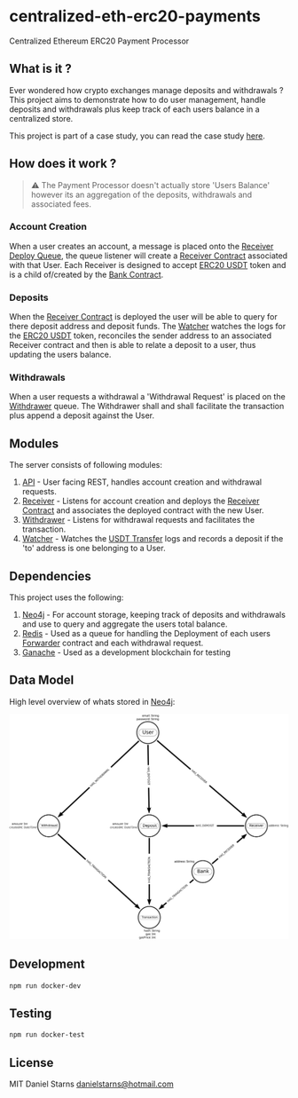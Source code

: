 # centralized-eth-erc20-payments

Centralized Ethereum ERC20 Payment Processor

## What is it ?

Ever wondered how crypto exchanges manage deposits and withdrawals ? This project aims to demonstrate how to do user management, handle deposits and withdrawals plus keep track of each users balance in a centralized store.

This project is part of a case study, you can read the case study [here](https://medium.com/@danstarns/handling-ethereum-erc20-deposits-and-withdrawals-like-an-exchange-a-case-study-256fe6602a7a).

## How does it work ?

> ⚠ The Payment Processor doesn't actually store 'Users Balance' however its an aggregation of the deposits, withdrawals and associated fees.

### Account Creation

When a user creates an account, a message is placed onto the [Receiver Deploy Queue](./src/receiver/deploy.js), the queue listener will create a [Receiver Contract](./src/contracts/contracts/Receiver.sol) associated with that User. Each Receiver is designed to accept [ERC20 USDT](https://tether.to/) token and is a child of/created by the [Bank Contract](./src/contracts/contracts/Bank.sol).

### Deposits

When the [Receiver Contract](./src/contracts/contracts/Receiver.sol) is deployed the user will be able to query for there deposit address and deposit funds. The [Watcher]() watches the logs for the [ERC20 USDT](https://tether.to/) token, reconciles the sender address to an associated Receiver contract and then is able to relate a deposit to a user, thus updating the users balance.

### Withdrawals

When a user requests a withdrawal a 'Withdrawal Request' is placed on the [Withdrawer]() queue. The Withdrawer shall and shall facilitate the transaction plus append a deposit against the User.

## Modules

The server consists of following modules:

1. [API](./src/api) - User facing REST, handles account creation and withdrawal requests.
2. [Receiver](./src/receiver) - Listens for account creation and deploys the [Receiver Contract](./src/contracts/contracts/Receiver.sol) and associates the deployed contract with the new User.
3. [Withdrawer]() - Listens for withdrawal requests and facilitates the transaction.
4. [Watcher]() - Watches the [USDT Transfer](https://github.com/OpenZeppelin/openzeppelin-contracts/blob/master/contracts/token/ERC20/IERC20.sol#L75) logs and records a deposit if the 'to' address is one belonging to a User.

## Dependencies

This project uses the following:

1. [Neo4j](https://neo4j.com/) - For account storage, keeping track of deposits and withdrawals and use to query and aggregate the users total balance.
2. [Redis](https://redis.com/) - Used as a queue for handling the Deployment of each users [Forwarder]() contract and each withdrawal request.
3. [Ganache](https://www.trufflesuite.com/ganache) - Used as a development blockchain for testing

## Data Model

High level overview of whats stored in [Neo4j](https://neo4j.com/):

![Data Model](./docs/images/data-model.svg)

## Development

```bash
npm run docker-dev
```

## Testing

```bash
npm run docker-test
```

## License

MIT Daniel Starns danielstarns@hotmail.com

